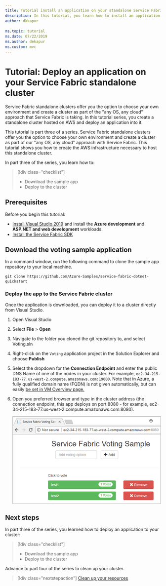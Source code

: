 ```yaml
---
title: Tutorial install an application on your standalone Service Fabric cluster - Azure Service Fabric | Microsoft Docs
description: In this tutorial, you learn how to install an application into your standalone Service Fabric cluster.
author: dkkapur

ms.topic: tutorial
ms.date: 07/22/2019
ms.author: dekapur
ms.custom: mvc
---
```

# Tutorial: Deploy an application on your Service Fabric standalone cluster

Service Fabric standalone clusters offer you the option to choose your own environment and create a cluster as part of the "any OS, any cloud" approach that Service Fabric is taking. In this tutorial series, you create a standalone cluster hosted on AWS and deploy an application into it.

This tutorial is part three of a series.  Service Fabric standalone clusters offer you the option to choose your own environment and create a cluster as part of our "any OS, any cloud" approach with Service Fabric. This tutorial shows you how to create the AWS infrastructure necessary to host this standalone cluster.

In part three of the series, you learn how to:

> [!div class="checklist"]
> * Download the sample app
> * Deploy to the cluster

## Prerequisites

Before you begin this tutorial:

* [Install Visual Studio 2019](https://www.visualstudio.com/) and install the **Azure development** and **ASP.NET and web development** workloads.
* [Install the Service Fabric SDK](service-fabric-get-started.md)

## Download the voting sample application

In a command window, run the following command to clone the sample app repository to your local machine.

```
git clone https://github.com/Azure-Samples/service-fabric-dotnet-quickstart
```

### Deploy the app to the Service Fabric cluster

Once the application is downloaded, you can deploy it to a cluster directly from Visual Studio.

1. Open Visual Studio

2. Select **File** > **Open**

3. Navigate to the folder you cloned the git repository to, and select Voting.sln

4. Right-click on the `Voting` application project in the Solution Explorer and choose **Publish**

5. Select the dropdown for the **Connection Endpoint** and enter the public DNS Name of one of the nodes in your cluster.  For example, `ec2-34-215-183-77.us-west-2.compute.amazonaws.com:19000`. Note that in Azure, a fully qualified domain name (FQDN) is not given automatically, but can easily [be set in VM Overview page.](https://docs.microsoft.com/azure/virtual-machines/linux/portal-create-fqdn)

6. Open you preferred browser and type in the cluster address (the connection endpoint, this app deploys on port 8080 - for example, ec2-34-215-183-77.us-west-2.compute.amazonaws.com:8080).

    ![API Response from Cluster](./media/service-fabric-tutorial-standalone-cluster/deployed-app.png)

## Next steps

In part three of the series, you learned how to deploy an application to your cluster:

> [!div class="checklist"]
> * Download the sample app
> * Deploy to the cluster

Advance to part four of the series to clean up your cluster.

> [!div class="nextstepaction"]
> [Clean up your resources](service-fabric-tutorial-standalone-clean-up.md)